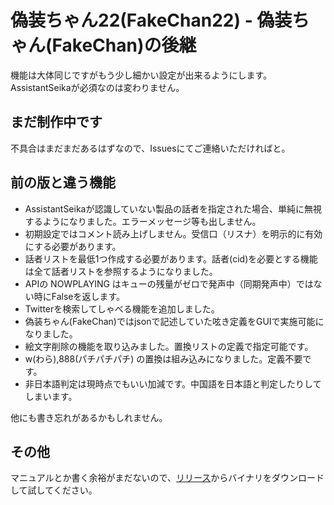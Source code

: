 # 偽装ちゃん22(FakeChan22) - 偽装ちゃん(FakeChan)の後継

機能は大体同じですがもう少し細かい設定が出来るようにします。AssistantSeikaが必須なのは変わりません。

## まだ制作中です

不具合はまだまだあるはずなので、Issuesにてご連絡いただければと。

## 前の版と違う機能

 - AssistantSeikaが認識していない製品の話者を指定された場合、単純に無視するようになりました。エラーメッセージ等も出しません。
 - 初期設定ではコメント読み上げしません。受信口（リスナ）を明示的に有効にする必要があります。
 - 話者リストを最低1つ作成する必要があります。話者(cid)を必要とする機能は全て話者リストを参照するようになりました。
 - APIの NOWPLAYING はキューの残量がゼロで発声中（同期発声中）ではない時にFalseを返します。
 - Twitterを検索してしゃべる機能を追加しました。
 - 偽装ちゃん(FakeChan)ではjsonで記述していた呟き定義をGUIで実施可能になりました。
 - 絵文字削除の機能を取り込みました。置換リストの定義で指定可能です。
 - w(わら),888(パチパチパチ) の置換は組み込みになりました。定義不要です。
 - 非日本語判定は現時点でもいい加減です。中国語を日本語と判定したりしてしまいます。

他にも書き忘れがあるかもしれません。

## その他

マニュアルとか書く余裕がまだないので、[リリース](https://github.com/k896951/FakeChan22/releases)からバイナリをダウンロードして試してください。
